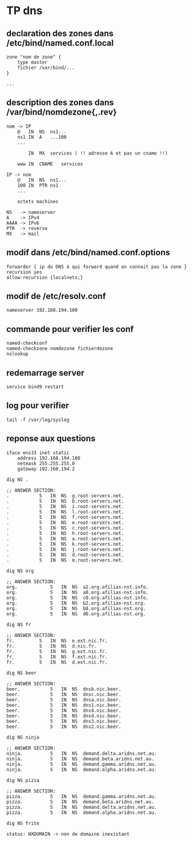 # TP dns

## declaration des zones dans /etc/bind/named.conf.local

	zone "nom de zone" {
		type master
		fichier /var/bind/...
	}

	...

## description des zones dans /var/bind/nomdezone{,.rev}

	nom -> IP
		@	IN	NS	ns1...
		ns1	IN	A	...100
		...
		
			IN	MX	services ( !! adresse A et pas un cname !!)
		
		www	IN	CNAME	services

	IP -> nom
		@	IN	NS	ns1...
		100	IN	PTR	ns1
		...
		
		octets machines

	NS   -> nameserver
	A    -> IPv4
	AAAA -> IPv6	
	PTR  -> reverse
	MX   -> mail

## modif dans /etc/bind/named.conf.options

	forwarder { ip du DNS à qui forward quand on connait pas la zone }
	recursion yes
	allow-recursion {localnets;}

## modif de /etc/resolv.conf
	
	nameserver 192.168.194.100

## commande pour verifier les conf
	
	named-checkconf
	named-checkzone nomdezone fichierdezone
	nslookup

## redemarrage server

	service bind9 restart	

## log pour verifier

	tail -f /var/log/syslog

## reponse aux questions

	iface ens33 inet static
		address 192.168.194.100
		netmask 255.255.255.0
		gateway 192.168.194.2

	dig NS .

	;; ANSWER SECTION:
	.			5	IN	NS	g.root-servers.net.
	.			5	IN	NS	b.root-servers.net.
	.			5	IN	NS	i.root-servers.net.
	.			5	IN	NS	l.root-servers.net.
	.			5	IN	NS	f.root-servers.net.
	.			5	IN	NS	e.root-servers.net.
	.			5	IN	NS	c.root-servers.net.
	.			5	IN	NS	h.root-servers.net.
	.			5	IN	NS	a.root-servers.net.
	.			5	IN	NS	k.root-servers.net.
	.			5	IN	NS	j.root-servers.net.
	.			5	IN	NS	d.root-servers.net.
	.			5	IN	NS	m.root-servers.net.

	dig NS org

	;; ANSWER SECTION:
	org.			5	IN	NS	a2.org.afilias-nst.info.
	org.			5	IN	NS	a0.org.afilias-nst.info.
	org.			5	IN	NS	c0.org.afilias-nst.info.
	org.			5	IN	NS	b2.org.afilias-nst.org.
	org.			5	IN	NS	b0.org.afilias-nst.org.
	org.			5	IN	NS	d0.org.afilias-nst.org.

	dig NS fr

	;; ANSWER SECTION:
	fr.			5	IN	NS	e.ext.nic.fr.
	fr.			5	IN	NS	d.nic.fr.
	fr.			5	IN	NS	g.ext.nic.fr.
	fr.			5	IN	NS	f.ext.nic.fr.
	fr.			5	IN	NS	d.ext.nic.fr.

	dig NS beer

	;; ANSWER SECTION:
	beer.			5	IN	NS	dnsb.nic.beer.
	beer.			5	IN	NS	dnsc.nic.beer.
	beer.			5	IN	NS	dnsa.nic.beer.
	beer.			5	IN	NS	dns1.nic.beer.
	beer.			5	IN	NS	dns4.nic.beer.
	beer.			5	IN	NS	dnsd.nic.beer.
	beer.			5	IN	NS	dns3.nic.beer.
	beer.			5	IN	NS	dns2.nic.beer.

	dig NS ninja

	;; ANSWER SECTION:
	ninja.			5	IN	NS	demand.delta.aridns.net.au.
	ninja.			5	IN	NS	demand.beta.aridns.net.au.
	ninja.			5	IN	NS	demand.gamma.aridns.net.au.
	ninja.			5	IN	NS	demand.alpha.aridns.net.au.

	dig NS pizza

	;; ANSWER SECTION:
	pizza.			5	IN	NS	demand.gamma.aridns.net.au.
	pizza.			5	IN	NS	demand.beta.aridns.net.au.
	pizza.			5	IN	NS	demand.delta.aridns.net.au.
	pizza.			5	IN	NS	demand.alpha.aridns.net.au.

	dig NS frite

	status: NXDOMAIN -> non de domaine inexistant
